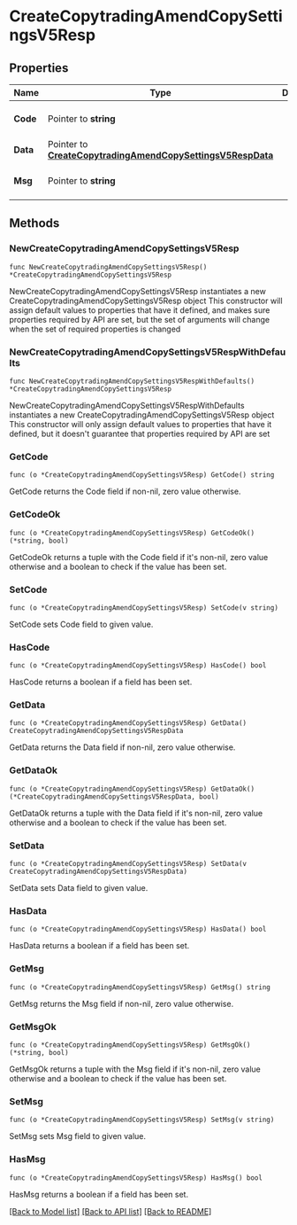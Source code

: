# CreateCopytradingAmendCopySettingsV5Resp

## Properties

Name | Type | Description | Notes
------------ | ------------- | ------------- | -------------
**Code** | Pointer to **string** |  | [optional] [default to ""]
**Data** | Pointer to [**CreateCopytradingAmendCopySettingsV5RespData**](CreateCopytradingAmendCopySettingsV5RespData.md) |  | [optional] 
**Msg** | Pointer to **string** |  | [optional] [default to ""]

## Methods

### NewCreateCopytradingAmendCopySettingsV5Resp

`func NewCreateCopytradingAmendCopySettingsV5Resp() *CreateCopytradingAmendCopySettingsV5Resp`

NewCreateCopytradingAmendCopySettingsV5Resp instantiates a new CreateCopytradingAmendCopySettingsV5Resp object
This constructor will assign default values to properties that have it defined,
and makes sure properties required by API are set, but the set of arguments
will change when the set of required properties is changed

### NewCreateCopytradingAmendCopySettingsV5RespWithDefaults

`func NewCreateCopytradingAmendCopySettingsV5RespWithDefaults() *CreateCopytradingAmendCopySettingsV5Resp`

NewCreateCopytradingAmendCopySettingsV5RespWithDefaults instantiates a new CreateCopytradingAmendCopySettingsV5Resp object
This constructor will only assign default values to properties that have it defined,
but it doesn't guarantee that properties required by API are set

### GetCode

`func (o *CreateCopytradingAmendCopySettingsV5Resp) GetCode() string`

GetCode returns the Code field if non-nil, zero value otherwise.

### GetCodeOk

`func (o *CreateCopytradingAmendCopySettingsV5Resp) GetCodeOk() (*string, bool)`

GetCodeOk returns a tuple with the Code field if it's non-nil, zero value otherwise
and a boolean to check if the value has been set.

### SetCode

`func (o *CreateCopytradingAmendCopySettingsV5Resp) SetCode(v string)`

SetCode sets Code field to given value.

### HasCode

`func (o *CreateCopytradingAmendCopySettingsV5Resp) HasCode() bool`

HasCode returns a boolean if a field has been set.

### GetData

`func (o *CreateCopytradingAmendCopySettingsV5Resp) GetData() CreateCopytradingAmendCopySettingsV5RespData`

GetData returns the Data field if non-nil, zero value otherwise.

### GetDataOk

`func (o *CreateCopytradingAmendCopySettingsV5Resp) GetDataOk() (*CreateCopytradingAmendCopySettingsV5RespData, bool)`

GetDataOk returns a tuple with the Data field if it's non-nil, zero value otherwise
and a boolean to check if the value has been set.

### SetData

`func (o *CreateCopytradingAmendCopySettingsV5Resp) SetData(v CreateCopytradingAmendCopySettingsV5RespData)`

SetData sets Data field to given value.

### HasData

`func (o *CreateCopytradingAmendCopySettingsV5Resp) HasData() bool`

HasData returns a boolean if a field has been set.

### GetMsg

`func (o *CreateCopytradingAmendCopySettingsV5Resp) GetMsg() string`

GetMsg returns the Msg field if non-nil, zero value otherwise.

### GetMsgOk

`func (o *CreateCopytradingAmendCopySettingsV5Resp) GetMsgOk() (*string, bool)`

GetMsgOk returns a tuple with the Msg field if it's non-nil, zero value otherwise
and a boolean to check if the value has been set.

### SetMsg

`func (o *CreateCopytradingAmendCopySettingsV5Resp) SetMsg(v string)`

SetMsg sets Msg field to given value.

### HasMsg

`func (o *CreateCopytradingAmendCopySettingsV5Resp) HasMsg() bool`

HasMsg returns a boolean if a field has been set.


[[Back to Model list]](../README.md#documentation-for-models) [[Back to API list]](../README.md#documentation-for-api-endpoints) [[Back to README]](../README.md)


